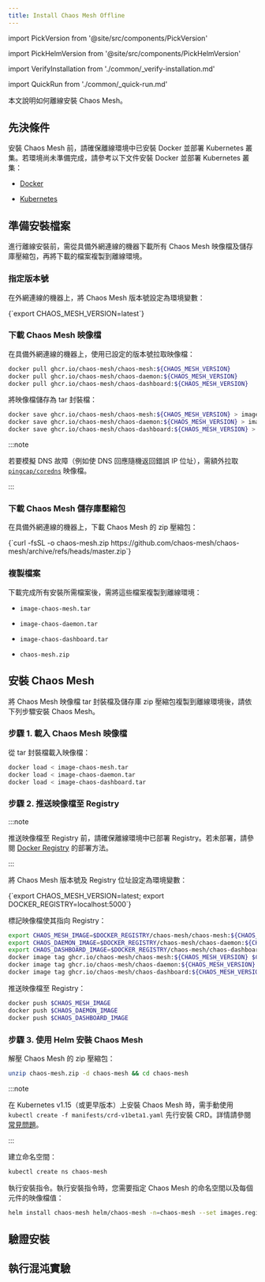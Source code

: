 ```yaml
---
title: Install Chaos Mesh Offline
---
```


import PickVersion from '@site/src/components/PickVersion'

import PickHelmVersion from '@site/src/components/PickHelmVersion'

import VerifyInstallation from './common/\_verify-installation.md'

import QuickRun from './common/\_quick-run.md'

本文說明如何離線安裝 Chaos Mesh。

## 先決條件

安裝 Chaos Mesh 前，請確保離線環境中已安裝 Docker 並部署 Kubernetes 叢集。若環境尚未準備完成，請參考以下文件安裝 Docker 並部署 Kubernetes 叢集：

- [Docker](https://www.docker.com/get-started)

- [Kubernetes](https://kubernetes.io/docs/setup/)

## 準備安裝檔案

進行離線安裝前，需從具備外網連線的機器下載所有 Chaos Mesh 映像檔及儲存庫壓縮包，再將下載的檔案複製到離線環境。

### 指定版本號

在外網連線的機器上，將 Chaos Mesh 版本號設定為環境變數：

<PickVersion>
{`export CHAOS_MESH_VERSION=latest`}
</PickVersion>

### 下載 Chaos Mesh 映像檔

在具備外網連線的機器上，使用已設定的版本號拉取映像檔：

```bash
docker pull ghcr.io/chaos-mesh/chaos-mesh:${CHAOS_MESH_VERSION}
docker pull ghcr.io/chaos-mesh/chaos-daemon:${CHAOS_MESH_VERSION}
docker pull ghcr.io/chaos-mesh/chaos-dashboard:${CHAOS_MESH_VERSION}
```

將映像檔儲存為 tar 封裝檔：

```bash
docker save ghcr.io/chaos-mesh/chaos-mesh:${CHAOS_MESH_VERSION} > image-chaos-mesh.tar
docker save ghcr.io/chaos-mesh/chaos-daemon:${CHAOS_MESH_VERSION} > image-chaos-daemon.tar
docker save ghcr.io/chaos-mesh/chaos-dashboard:${CHAOS_MESH_VERSION} > image-chaos-dashboard.tar
```

:::note

若要模擬 DNS 故障（例如使 DNS 回應隨機返回錯誤 IP 位址），需額外拉取 [`pingcap/coredns`](https://hub.docker.com/r/pingcap/coredns) 映像檔。

:::

### 下載 Chaos Mesh 儲存庫壓縮包

在具備外網連線的機器上，下載 Chaos Mesh 的 zip 壓縮包：

<PickVersion isArchive replaced="refs/heads/master">
{`curl -fsSL -o chaos-mesh.zip https://github.com/chaos-mesh/chaos-mesh/archive/refs/heads/master.zip`}
</PickVersion>

### 複製檔案

下載完成所有安裝所需檔案後，需將這些檔案複製到離線環境：

- `image-chaos-mesh.tar`

- `image-chaos-daemon.tar`

- `image-chaos-dashboard.tar`

- `chaos-mesh.zip`

## 安裝 Chaos Mesh

將 Chaos Mesh 映像檔 tar 封裝檔及儲存庫 zip 壓縮包複製到離線環境後，請依下列步驟安裝 Chaos Mesh。

### 步驟 1. 載入 Chaos Mesh 映像檔

從 tar 封裝檔載入映像檔：

```bash
docker load < image-chaos-mesh.tar
docker load < image-chaos-daemon.tar
docker load < image-chaos-dashboard.tar
```

### 步驟 2. 推送映像檔至 Registry

:::note

推送映像檔至 Registry 前，請確保離線環境中已部署 Registry。若未部署，請參閱 [Docker Registry](https://docs.docker.com/registry/) 的部署方法。

:::

將 Chaos Mesh 版本號及 Registry 位址設定為環境變數：

<PickVersion>
{`export CHAOS_MESH_VERSION=latest; export DOCKER_REGISTRY=localhost:5000`}
</PickVersion>

標記映像檔使其指向 Registry：

```bash
export CHAOS_MESH_IMAGE=$DOCKER_REGISTRY/chaos-mesh/chaos-mesh:${CHAOS_MESH_VERSION}
export CHAOS_DAEMON_IMAGE=$DOCKER_REGISTRY/chaos-mesh/chaos-daemon:${CHAOS_MESH_VERSION}
export CHAOS_DASHBOARD_IMAGE=$DOCKER_REGISTRY/chaos-mesh/chaos-dashboard:${CHAOS_MESH_VERSION}
docker image tag ghcr.io/chaos-mesh/chaos-mesh:${CHAOS_MESH_VERSION} $CHAOS_MESH_IMAGE
docker image tag ghcr.io/chaos-mesh/chaos-daemon:${CHAOS_MESH_VERSION} $CHAOS_DAEMON_IMAGE
docker image tag ghcr.io/chaos-mesh/chaos-dashboard:${CHAOS_MESH_VERSION} $CHAOS_DASHBOARD_IMAGE
```

推送映像檔至 Registry：

```bash
docker push $CHAOS_MESH_IMAGE
docker push $CHAOS_DAEMON_IMAGE
docker push $CHAOS_DASHBOARD_IMAGE
```

### 步驟 3. 使用 Helm 安裝 Chaos Mesh

解壓 Chaos Mesh 的 zip 壓縮包：

```bash
unzip chaos-mesh.zip -d chaos-mesh && cd chaos-mesh
```

:::note

在 Kubernetes v1.15（或更早版本）上安裝 Chaos Mesh 時，需手動使用 `kubectl create -f manifests/crd-v1beta1.yaml` 先行安裝 CRD。詳情請參閱 [常見問題](./faqs.md#failed-to-install-chaos-mesh-with-the-message-no-matches-for-kind-customresourcedefinition-in-version-apiextensionsk8siov1)。

:::

建立命名空間：

```bash
kubectl create ns chaos-mesh
```

執行安裝指令。執行安裝指令時，您需要指定 Chaos Mesh 的命名空間以及每個元件的映像檔值：

```bash
helm install chaos-mesh helm/chaos-mesh -n=chaos-mesh --set images.registry=$DOCKER_REGISTRY
```

## 驗證安裝

<VerifyInstallation />

## 執行混沌實驗

<QuickRun />